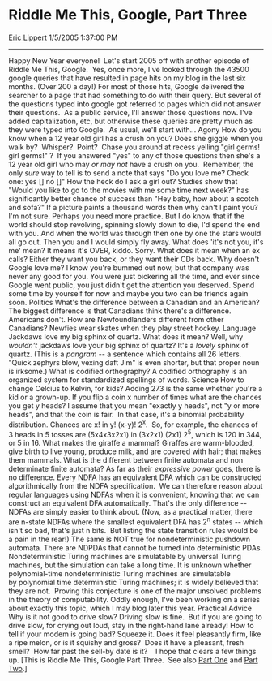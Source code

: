 <div id="page">

# Riddle Me This, Google, Part Three

[Eric Lippert](https://social.msdn.microsoft.com/profile/Eric%20Lippert) 1/5/2005 1:37:00 PM

-----

<div id="content">

Happy New Year everyone\!  Let's start 2005 off with another episode of Riddle Me This, Google.  Yes, once more, I've looked through the 43500 google queries that have resulted in page hits on my blog in the last six months. (Over 200 a day\!) For most of those hits, Google delivered the searcher to a page that had something to do with their query. But several of the questions typed into google got referred to pages which did not answer their questions.  As a public service, I'll answer those questions now. I've added capitalization, etc, but otherwise these queries are pretty much as they were typed into Google.  As usual, we'll start with... Agony How do you know when a 12 year old girl has a crush on you? Does she giggle when you walk by?  Whisper?  Point?  Chase you around at recess yelling "girl germs\! girl germs\!" ?  If you answered "yes" to any of those questions then she's a 12 year old girl who may *or may not* have a crush on you.  Remember, the only *sure* way to tell is to send a note that says "Do you love me? Check one: yes \[\] no \[\]" How the heck do I ask a girl out? Studies show that "Would you like to go to the movies with me some time next week?" has significantly better chance of success than "Hey baby, how about a scotch and sofa?" If a picture paints a thousand words then why can't I paint you? I'm not sure. Perhaps you need more practice. But I do know that if the world should stop revolving, spinning slowly down to die, I'd spend the end with you. And when the world was through then one by one the stars would all go out. Then you and I would simply fly away. What does 'it's not you, it's me' mean? It means it's OVER, kiddo. Sorry. What does it mean when an ex calls? Either they want you back, or they want their CDs back. Why doesn't Google love me? I know you're bummed out now, but that company was never any good for you. You were just bickering all the time, and ever since Google went public, you just didn't get the attention you deserved. Spend some time by yourself for now and maybe you two can be friends again soon. Politics What's the difference between a Canadian and an American? The biggest difference is that Canadians think there's a difference.  Americans don't. How are Newfoundlanders different from other Canadians? Newfies wear skates when they play street hockey. Language Jackdaws love my big sphinx of quartz. What does it mean? Well, why *wouldn't* jackdaws love your big sphinx of quartz? It's a *lovely* sphinx of quartz. (This is a *pangram* -- a sentence which contains all 26 letters. "Quick zephyrs blow, vexing daft Jim" is even shorter, but that proper noun is irksome.) What is codified orthography? A codified orthography is an organized system for standardized spellings of words. Science How to change Celcius to Kelvin, for kids? Adding 273 is the same whether you're a kid or a grown-up. If you flip a coin x number of times what are the chances you get y heads? I assume that you mean "exactly y heads", not "y or more heads", and that the coin is fair.  In that case, it's a binomial probability distribution. Chances are x\! in y\! (x-y)\! 2<sup>x</sup>.  So, for example, the chances of 3 heads in 5 tosses are (5x4x3x2x1) in (3x2x1) (2x1) 2<sup>5</sup>, which is 120 in 344, or 5 in 16. What makes the giraffe a mammal? Giraffes are warm-blooded, give birth to live young, produce milk, and are covered with hair; that makes them mammals. What is the different between finite automata and non determinate finite automata? As far as their *expressive power* goes, there is no difference. Every NDFA has an equivalent DFA which can be constructed algorithmically from the NDFA specification.  We can therefore reason about regular languages using NDFAs when it is convenient, knowing that we can construct an equivalent DFA automatically. That's the only difference -- NDFAs are simply easier to think about. (Now, as a practical matter, there are n-state NDFAs where the smallest equivalent DFA has 2<sup>n</sup> states -- which isn't so bad, that's just n bits.  But listing the state transition rules would be a pain in the rear\!) The same is NOT true for nondeterministic pushdown automata. There are NDPDAs that cannot be turned into deterministic PDAs. Nondeterministic Turing machines are simulatable by universal Turing machines, but the simulation can take a long time. It is unknown whether polynomial-time nondeterministic Turing machines are simulatable by polynomial time deterministic Turing machines; it is widely believed that they are not.  Proving this conjecture is one of the major unsolved problems in the theory of computability. Oddly enough, I've been working on a series about exactly this topic, which I may blog later this year. Practical Advice Why is it not good to drive slow? Driving slow is fine.  But if you are going to drive slow, for crying out loud, stay in the right-hand lane already\! How to tell if your modem is going bad? Squeeze it. Does it feel pleasantly firm, like a ripe melon, or is it squishy and gross?  Does it have a pleasant, fresh smell?  How far past the sell-by date is it?    I hope that clears a few things up. \[This is Riddle Me This, Google Part Three.  See also [Part One](http://blogs.msdn.com/ericlippert/archive/2004/05/11/130128.aspx) and [Part Two](http://blogs.msdn.com/ericlippert/archive/2004/08/27/221496.aspx).\]

</div>

</div>

